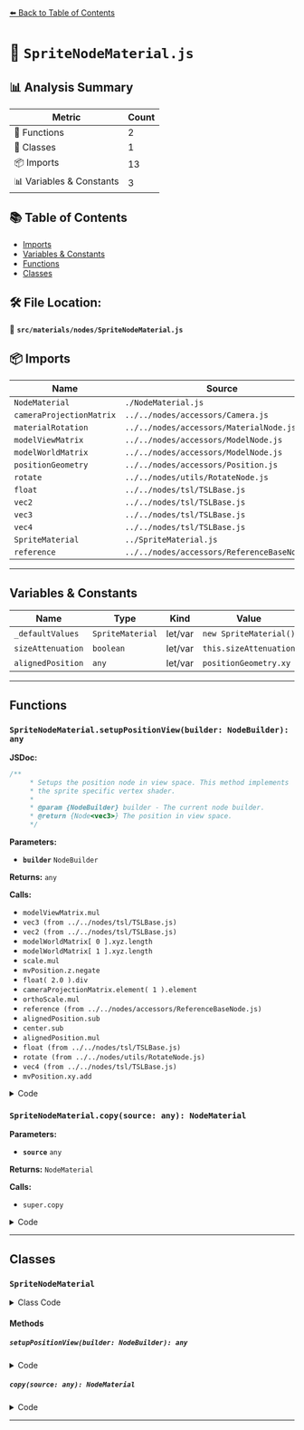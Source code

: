 [⬅️ Back to Table of Contents](../../../index.md)

# 📄 `SpriteNodeMaterial.js`

## 📊 Analysis Summary

| Metric | Count |
|--------|-------|
| 🔧 Functions | 2 |
| 🧱 Classes | 1 |
| 📦 Imports | 13 |
| 📊 Variables & Constants | 3 |

## 📚 Table of Contents

- [Imports](#imports)
- [Variables & Constants](#variables-constants)
- [Functions](#functions)
- [Classes](#classes)

## 🛠️ File Location:
📂 **`src/materials/nodes/SpriteNodeMaterial.js`**

## 📦 Imports

| Name | Source |
|------|--------|
| `NodeMaterial` | `./NodeMaterial.js` |
| `cameraProjectionMatrix` | `../../nodes/accessors/Camera.js` |
| `materialRotation` | `../../nodes/accessors/MaterialNode.js` |
| `modelViewMatrix` | `../../nodes/accessors/ModelNode.js` |
| `modelWorldMatrix` | `../../nodes/accessors/ModelNode.js` |
| `positionGeometry` | `../../nodes/accessors/Position.js` |
| `rotate` | `../../nodes/utils/RotateNode.js` |
| `float` | `../../nodes/tsl/TSLBase.js` |
| `vec2` | `../../nodes/tsl/TSLBase.js` |
| `vec3` | `../../nodes/tsl/TSLBase.js` |
| `vec4` | `../../nodes/tsl/TSLBase.js` |
| `SpriteMaterial` | `../SpriteMaterial.js` |
| `reference` | `../../nodes/accessors/ReferenceBaseNode.js` |


---

## Variables & Constants

| Name | Type | Kind | Value | Exported |
|------|------|------|-------|----------|
| `_defaultValues` | `SpriteMaterial` | let/var | `new SpriteMaterial()` | ✗ |
| `sizeAttenuation` | `boolean` | let/var | `this.sizeAttenuation` | ✗ |
| `alignedPosition` | `any` | let/var | `positionGeometry.xy` | ✗ |


---

## Functions

### `SpriteNodeMaterial.setupPositionView(builder: NodeBuilder): any`

**JSDoc:**
```typescript
/**
	 * Setups the position node in view space. This method implements
	 * the sprite specific vertex shader.
	 *
	 * @param {NodeBuilder} builder - The current node builder.
	 * @return {Node<vec3>} The position in view space.
	 */
```

**Parameters:**

- **`builder`** `NodeBuilder`

**Returns:** `any`

**Calls:**

- `modelViewMatrix.mul`
- `vec3 (from ../../nodes/tsl/TSLBase.js)`
- `vec2 (from ../../nodes/tsl/TSLBase.js)`
- `modelWorldMatrix[ 0 ].xyz.length`
- `modelWorldMatrix[ 1 ].xyz.length`
- `scale.mul`
- `mvPosition.z.negate`
- `float( 2.0 ).div`
- `cameraProjectionMatrix.element( 1 ).element`
- `orthoScale.mul`
- `reference (from ../../nodes/accessors/ReferenceBaseNode.js)`
- `alignedPosition.sub`
- `center.sub`
- `alignedPosition.mul`
- `float (from ../../nodes/tsl/TSLBase.js)`
- `rotate (from ../../nodes/utils/RotateNode.js)`
- `vec4 (from ../../nodes/tsl/TSLBase.js)`
- `mvPosition.xy.add`

<details><summary>Code</summary>

```typescript
setupPositionView( builder ) {

		const { object, camera } = builder;

		const sizeAttenuation = this.sizeAttenuation;

		const { positionNode, rotationNode, scaleNode } = this;

		const mvPosition = modelViewMatrix.mul( vec3( positionNode || 0 ) );

		let scale = vec2( modelWorldMatrix[ 0 ].xyz.length(), modelWorldMatrix[ 1 ].xyz.length() );

		if ( scaleNode !== null ) {

			scale = scale.mul( vec2( scaleNode ) );

		}

		if ( sizeAttenuation === false ) {

			if ( camera.isPerspectiveCamera ) {

				scale = scale.mul( mvPosition.z.negate() );

			} else {

				const orthoScale = float( 2.0 ).div( cameraProjectionMatrix.element( 1 ).element( 1 ) );
				scale = scale.mul( orthoScale.mul( 2 ) );

			}

		}

		let alignedPosition = positionGeometry.xy;

		if ( object.center && object.center.isVector2 === true ) {

			const center = reference( 'center', 'vec2', object );

			alignedPosition = alignedPosition.sub( center.sub( 0.5 ) );

		}

		alignedPosition = alignedPosition.mul( scale );

		const rotation = float( rotationNode || materialRotation );

		const rotatedPosition = rotate( alignedPosition, rotation );

		return vec4( mvPosition.xy.add( rotatedPosition ), mvPosition.zw );

	}
```
</details>

### `SpriteNodeMaterial.copy(source: any): NodeMaterial`

**Parameters:**

- **`source`** `any`

**Returns:** `NodeMaterial`

**Calls:**

- `super.copy`

<details><summary>Code</summary>

```typescript
copy( source ) {

		this.positionNode = source.positionNode;
		this.rotationNode = source.rotationNode;
		this.scaleNode = source.scaleNode;

		return super.copy( source );

	}
```
</details>


---

## Classes

### `SpriteNodeMaterial`

<details><summary>Class Code</summary>

```ts
class SpriteNodeMaterial extends NodeMaterial {

	static get type() {

		return 'SpriteNodeMaterial';

	}

	/**
	 * Constructs a new sprite node material.
	 *
	 * @param {Object} [parameters] - The configuration parameter.
	 */
	constructor( parameters ) {

		super();

		/**
		 * This flag can be used for type testing.
		 *
		 * @type {boolean}
		 * @readonly
		 * @default true
		 */
		this.isSpriteNodeMaterial = true;

		this._useSizeAttenuation = true;

		/**
		 * This property makes it possible to define the position of the sprite with a
		 * node. That can be useful when the material is used with instanced rendering
		 * and node data are defined with an instanced attribute node:
		 * ```js
		 * const positionAttribute = new InstancedBufferAttribute( new Float32Array( positions ), 3 );
		 * material.positionNode = instancedBufferAttribute( positionAttribute );
		 * ```
		 * Another possibility is to compute the instanced data with a compute shader:
		 * ```js
		 * const positionBuffer = instancedArray( particleCount, 'vec3' );
		 * particleMaterial.positionNode = positionBuffer.toAttribute();
		 * ```
		 *
		 * @type {?Node<vec2>}
		 * @default null
		 */
		this.positionNode = null;

		/**
		 * The rotation of sprite materials is by default inferred from the `rotation`,
		 * property. This node property allows to overwrite the default and define
		 * the rotation with a node instead.
		 *
		 * If you don't want to overwrite the rotation but modify the existing
		 * value instead, use {@link materialRotation}.
		 *
		 * @type {?Node<float>}
		 * @default null
		 */
		this.rotationNode = null;

		/**
		 * This node property provides an additional way to scale sprites next to
		 * `Object3D.scale`. The scale transformation based in `Object3D.scale`
		 * is multiplied with the scale value of this node in the vertex shader.
		 *
		 * @type {?Node<vec2>}
		 * @default null
		 */
		this.scaleNode = null;

		/**
		 * In Sprites, the transparent property is enabled by default.
		 *
		 * @type {boolean}
		 * @default true
		 */
		this.transparent = true;

		this.setDefaultValues( _defaultValues );

		this.setValues( parameters );

	}

	/**
	 * Setups the position node in view space. This method implements
	 * the sprite specific vertex shader.
	 *
	 * @param {NodeBuilder} builder - The current node builder.
	 * @return {Node<vec3>} The position in view space.
	 */
	setupPositionView( builder ) {

		const { object, camera } = builder;

		const sizeAttenuation = this.sizeAttenuation;

		const { positionNode, rotationNode, scaleNode } = this;

		const mvPosition = modelViewMatrix.mul( vec3( positionNode || 0 ) );

		let scale = vec2( modelWorldMatrix[ 0 ].xyz.length(), modelWorldMatrix[ 1 ].xyz.length() );

		if ( scaleNode !== null ) {

			scale = scale.mul( vec2( scaleNode ) );

		}

		if ( sizeAttenuation === false ) {

			if ( camera.isPerspectiveCamera ) {

				scale = scale.mul( mvPosition.z.negate() );

			} else {

				const orthoScale = float( 2.0 ).div( cameraProjectionMatrix.element( 1 ).element( 1 ) );
				scale = scale.mul( orthoScale.mul( 2 ) );

			}

		}

		let alignedPosition = positionGeometry.xy;

		if ( object.center && object.center.isVector2 === true ) {

			const center = reference( 'center', 'vec2', object );

			alignedPosition = alignedPosition.sub( center.sub( 0.5 ) );

		}

		alignedPosition = alignedPosition.mul( scale );

		const rotation = float( rotationNode || materialRotation );

		const rotatedPosition = rotate( alignedPosition, rotation );

		return vec4( mvPosition.xy.add( rotatedPosition ), mvPosition.zw );

	}

	copy( source ) {

		this.positionNode = source.positionNode;
		this.rotationNode = source.rotationNode;
		this.scaleNode = source.scaleNode;

		return super.copy( source );

	}

	/**
	 * Whether to use size attenuation or not.
	 *
	 * @type {boolean}
	 * @default true
	 */
	get sizeAttenuation() {

		return this._useSizeAttenuation;

	}

	set sizeAttenuation( value ) {

		if ( this._useSizeAttenuation !== value ) {

			this._useSizeAttenuation = value;
			this.needsUpdate = true;

		}

	}

}
```
</details>

#### Methods

##### `setupPositionView(builder: NodeBuilder): any`

<details><summary>Code</summary>

```ts
setupPositionView( builder ) {

		const { object, camera } = builder;

		const sizeAttenuation = this.sizeAttenuation;

		const { positionNode, rotationNode, scaleNode } = this;

		const mvPosition = modelViewMatrix.mul( vec3( positionNode || 0 ) );

		let scale = vec2( modelWorldMatrix[ 0 ].xyz.length(), modelWorldMatrix[ 1 ].xyz.length() );

		if ( scaleNode !== null ) {

			scale = scale.mul( vec2( scaleNode ) );

		}

		if ( sizeAttenuation === false ) {

			if ( camera.isPerspectiveCamera ) {

				scale = scale.mul( mvPosition.z.negate() );

			} else {

				const orthoScale = float( 2.0 ).div( cameraProjectionMatrix.element( 1 ).element( 1 ) );
				scale = scale.mul( orthoScale.mul( 2 ) );

			}

		}

		let alignedPosition = positionGeometry.xy;

		if ( object.center && object.center.isVector2 === true ) {

			const center = reference( 'center', 'vec2', object );

			alignedPosition = alignedPosition.sub( center.sub( 0.5 ) );

		}

		alignedPosition = alignedPosition.mul( scale );

		const rotation = float( rotationNode || materialRotation );

		const rotatedPosition = rotate( alignedPosition, rotation );

		return vec4( mvPosition.xy.add( rotatedPosition ), mvPosition.zw );

	}
```
</details>

##### `copy(source: any): NodeMaterial`

<details><summary>Code</summary>

```ts
copy( source ) {

		this.positionNode = source.positionNode;
		this.rotationNode = source.rotationNode;
		this.scaleNode = source.scaleNode;

		return super.copy( source );

	}
```
</details>


---